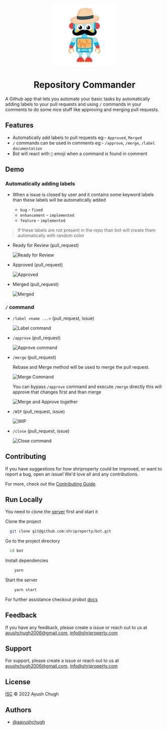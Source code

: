 <div align="center">

<img src="./logo.svg" height="200" width="200" alt="logo" align="center"/>
<h1>
 Repository Commander
</h1>
</div>

A Github app that lets you automate your basic tasks by automatically adding labels to your pull requests and
using `/` commands in your comments to do some nice stuff like approving and merging pull requests.

## Features

- Automatically add labels to pull requests eg:- `Approved`, `Merged`
- `/` commands can be used in comments eg:- `/approve`, `/merge`, `/label documentation`
- Bot will react with `🚀` emoji when a command is found in comment

## Demo

### Automatically adding labels

- When a issue is closed by user and it contains some keyword labels than these labels will be automatically added

  - `bug` - `fixed`
  - `enhancement` - `implemented`
  - `feature` - `implemented`

> If these labels are not present in the repo than bot will create them automatically with random color

- Ready for Review (pull_request)

  ![Ready for Review](https://user-images.githubusercontent.com/69336518/187087709-33ae28db-8c9e-44a0-a231-45068ea34aef.png)

- Approved (pull_request)

  ![Approved](https://user-images.githubusercontent.com/69336518/187087871-38086613-059e-459e-954a-10506b5cabd8.gif)

- Merged (pull_request)

  ![Merged](https://user-images.githubusercontent.com/69336518/187088126-7e59afe9-2cde-4831-8782-25f95837cd81.gif)

### `/` command

- `/label <name ...>` (pull_request, issue)

  ![Label command](https://user-images.githubusercontent.com/69336518/187088515-67693ab6-4949-4a80-8ee2-0a6b2d1d266e.gif)

- `/approve` (pull_request)

  ![Approve command](https://user-images.githubusercontent.com/69336518/187089239-5acfde34-cefb-47f8-8b8d-a82b84855ce9.gif)

- `/merge` (pull_request)

  Rebase and Merge method will be used to merge the pull request.

  ![Merge Command](https://user-images.githubusercontent.com/69336518/187089488-3df12116-eac0-4d3a-8309-f447a333ea3b.gif)

  You can bypass `/approve` command and execute `/merge` directly this will approve that changes first and than merge

  ![Merge and Approve together](https://user-images.githubusercontent.com/69336518/187089739-cd20508a-0b3f-4a00-99ce-550f6ccb4609.gif)

- `/WIP` (pull_request, issue)

  ![WIP](https://user-images.githubusercontent.com/69336518/187088635-24fe7609-eb40-47de-b1af-72210712d79a.gif)

- `/close` (pull_request, issue)

  ![Close command](https://user-images.githubusercontent.com/69336518/187088876-68257a26-01ac-49d5-aa8f-310870874287.gif)

## Contributing

If you have suggestions for how shriproperty could be improved, or want to report a bug, open an issue! We'd love all and any contributions.

For more, check out the [Contributing Guide](CONTRIBUTING.md).

## Run Locally

You need to clone the [server](https://github.com/shriproperty/server) first and start it

Clone the project

```bash
  git clone git@github.com:shriproperty/bot.git
```

Go to the project directory

```bash
  cd bot
```

Install dependencies

```bash
    yarn
```

Start the server

```bash
    yarn start
```

For further assistance checkout probot [docs](https://probot.github.io/docs/README/)

## Feedback

If you have any feedback, please create a issue or reach out to us at ayushchugh2006@gmail.com, info@shriproperty.com

## Support

For support, please create a issue or reach out to us at ayushchugh2006@gmail.com, info@shriproperty.com

## License

[ISC](LICENSE) © 2022 Ayush Chugh

## Authors

- [@aayushchugh](https://www.github.com/aayushchugh)
